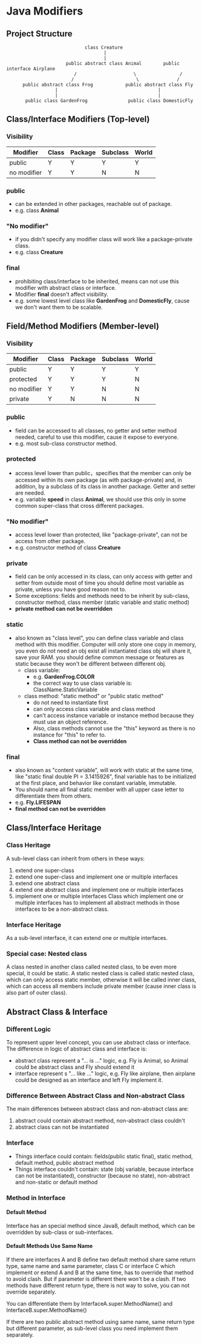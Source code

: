 # Java Modifiers

## Project Structure
```
                             class Creature
                                    |
                                    |
                      public abstract class Animal        public interface Airplane
                         /                     \                /
                        /                       \              /
      public abstract class Frog            public abstract class Fly
                  |                                     |
                  |                                     |
       public class GardenFrog               public class DomesticFly
```

## Class/Interface Modifiers (Top-level)

### Visibility
| Modifier | Class | Package | Subclass | World |
| --- | --- | --- | --- | --- |
| public | Y | Y | Y | Y |
| no modifier | Y | Y | N | N |

### public
- can be extended in other packages, reachable out of package.
- e.g. class **Animal**
### "No modifier"
- if you didn't specify any modifier class will work like a package-private class.
- e.g. class **Creature**
### final
- prohibiting class/interface to be inherited, means can not use this modifier with abstract class or interface.
- Modifier **final** doesn't affect visibility.
- e.g. some lowest level class like **GardenFrog** and **DomesticFly**, cause we don't want them to be scalable.

## Field/Method Modifiers (Member-level)

### Visibility
| Modifier | Class | Package | Subclass | World |
| --- | --- | --- | --- | --- |
| public | Y | Y | Y | Y |
| protected | Y | Y | Y | N |
| no modifier | Y | Y | N | N |
| private | Y | N | N | N |

### public
- field can be accessed to all classes, no getter and setter method needed, careful to use this modifier, cause it expose to everyone.
- e.g. most sub-class constructor method.
### protected
- access level lower than public，specifies that the member can only be accessed within its own package (as with package-private) and, in addition, by a subclass of its class in another package. Getter and setter are needed.
- e.g. variable **speed** in class **Animal**, we should use this only in some common super-class that cross different packages.
### "No modifier"
- access level lower than protected, like "package-private", can not be access from other package.
- e.g. constructor method of class **Creature**
### private
- field can be only accessed in its class, can only access with getter and setter from outside most of time you should define most variable as private, unless you have good reason not to.
- Some exceptions: fields and methods need to be inherit by sub-class, constructor method, class member (static variable and static method)
- **private method can not be overridden**
### static
- also known as "class level", you can define class variable and class method with this modifier. Computer will only store one copy in memory, you even do not need an obj exist all instantiated class obj will share it, save your RAM. you should define common message or features as static because they won't be different between different obj.
  - class variable: 
    - e.g. **GardenFrog.COLOR**
    - the correct way to use class variable is: ClassName.StaticVariable
  - class method: "static method" or "public static method"
    - do not need to instantiate first 
    - can only access class variable and class method 
    - can't access instance variable or instance method because they must use an object reference. 
    - Also, class methods cannot use the "this" keyword as there is no instance for "this" to refer to. 
    - **Class method can not be overridden**
### final
- also known as "content variable", will work with static at the same time, like "static final double PI = 3.1415926", final variable has to be initialized at the first place, and behavior like constant variable, immutable. 
- You should name all final static member with all upper case letter to differentiate them from others.
- e.g. **Fly.LIFESPAN**
- **final method can not be overridden**

## Class/Interface Heritage

### Class Heritage
A sub-level class can inherit from others in these ways:
1. extend one super-class
2. extend one super-class and implement one or multiple interfaces
3. extend one abstract class
4. extend one abstract class and implement one or multiple interfaces
5. implement one or multiple interfaces
Class which implement one or multiple interfaces has to implement all abstract methods in those interfaces to be a non-abstract class.

### Interface Heritage
As a sub-level interface, it can extend one or multiple interfaces.

### Special case: Nested class
A class nested in another class called nested class, to be even more special, it could be static. A static nested class is called static nested class, which can only access static member, otherwise it will be called inner class, which can access all members include private member (cause inner class is also part of outer class).

## Abstract Class & Interface

### Different Logic
To represent upper level concept, you can use abstract class or interface.
The difference in logic of abstract class and interface is:
- abstract class represent a "... is ..." logic, e.g. Fly is Animal, so Animal could be abstract class and Fly should extend it
- interface represent s "... like ..." logic, e.g. Fly like airplane, then airplane could be designed as an interface and left Fly implement it.

### Difference Between Abstract Class and Non-abstract Class
The main differences between abstract class and non-abstract class are:
1. abstract could contain abstract method, non-abstract class couldn't
2. abstract class can not be instantiated

### Interface
- Things interface could contain: fields(public static final), static method, default method, public abstract method
- Things interface couldn't contain: state (obj variable, because interface can not be instantiated), constructor (because no state), non-abstract and non-static or default method

### Method in Interface

#### Default Method
Interface has an special method since Java8, default method, which can be overridden by sub-class or sub-interfaces. 

#### Default Methods Use Same Name
If there are interfaces A and B define two default method share same return type, same name and same parameter, class C or interface C which implement or extend A and B at the same time, has to override that method to avoid clash. But if parameter is different there won't be a clash. If two methods have different return type, there is not way to solve, you can not override separately.

You can differentiate them by InterfaceA.super.MethodName() and InterfaceB.super.MethodName()

If there are two public abstract method using same name, same return type but different parameter, as sub-level class you need implement them separately.
